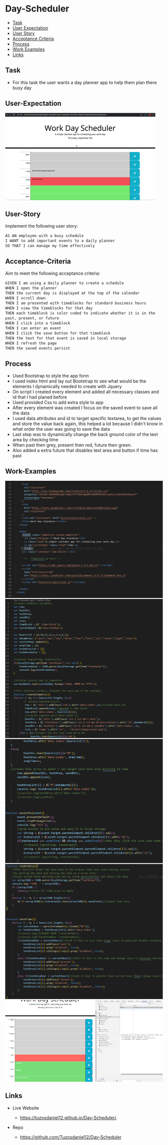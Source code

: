 # Day-Scheduler
* [Task](#Task)
* [User Expectation](#User-Expectation)
* [User Story](#User-Story)
* [Acceptance Criteria](#Acceptance-Criteria)
* [Process](#Process)
* [Work Examples](#Work-Examples)
* [Links](#Links)

## Task
 * For this task the user wants a day planner app to help them plan there busy day

## User-Expectation

 ![CODE](https://github.com/Tuzosdaniel12/Day-Scheduler/blob/main/Assets/images/05-third-party-apis-homework-demo.gif)

## User-Story

Implement the following user story:

```
AS AN employee with a busy schedule
I WANT to add important events to a daily planner
SO THAT I can manage my time effectively
```

## Acceptance-Criteria

Aim to meet the following acceptance criteria:

```
GIVEN I am using a daily planner to create a schedule
WHEN I open the planner
THEN the current day is displayed at the top of the calendar
WHEN I scroll down
THEN I am presented with timeblocks for standard business hours
WHEN I view the timeblocks for that day
THEN each timeblock is color coded to indicate whether it is in the past, present, or future
WHEN I click into a timeblock
THEN I can enter an event
WHEN I click the save button for that timeblock
THEN the text for that event is saved in local storage
WHEN I refresh the page
THEN the saved events persist
```
## Process
* Used Bootstrap to style the app form
* I used index html and lay out Bootstrap to see what would be the elements I dynamically needed to create with Jquery
* On script I created every element and added all necessary classes and id that I had planed before
* Used provided Css to add extra style to app
* After every element was created I focus on the saved event to save all the data
* I used data attributes and id to target specific textarea, to get the values and store the value back again, this helped a lot because I didn't know in what order the user was going to save the data 
* Last step was to dynamically change the back ground color of the text area by checking time
* When past then grey, present then red, future then green.
* Also added a extra future that disables text area and button if time has past
## Work-Examples
![CODE](https://github.com/Tuzosdaniel12/Day-Scheduler/blob/main/Assets/images/code-1.png)
![CODE](https://github.com/Tuzosdaniel12/Day-Scheduler/blob/main/Assets/images/code-2.png)
![CODE](https://github.com/Tuzosdaniel12/Day-Scheduler/blob/main/Assets/images/code-3.png)
![CODE](https://github.com/Tuzosdaniel12/Day-Scheduler/blob/main/Assets/images/code-4.png)
![CODE](https://github.com/Tuzosdaniel12/Day-Scheduler/blob/main/Assets/images/code-5.png)
## Links
* Live Website
    * https://tuzosdaniel12.github.io/Day-Scheduler/.

* Repo
    * https://github.com/Tuzosdaniel12/Day-Scheduler
